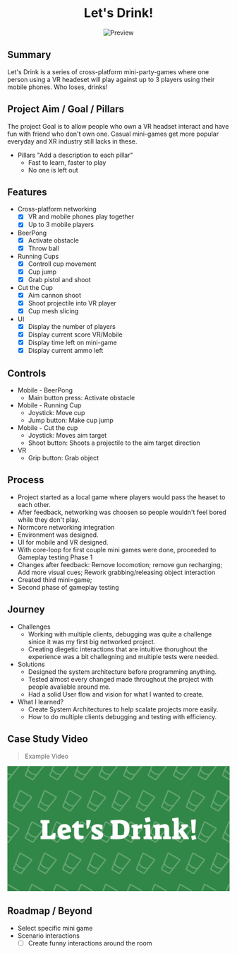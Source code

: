 <h1 align="center">Let's Drink!</h1>

<p align="center">
<img alt="Preview" width="660" alt="preview" src="https://github.com/bcebollada/LetsDrinkMedia/blob/main/MainGif.gif">
<p align="center">

## Summary

Let's Drink is a series of cross-platform mini-party-games where one person using a VR headeset will play against up to 3 players using their mobile phones. Who loses, drinks!

## Project Aim / Goal / Pillars

The project Goal is to allow people who own a VR headset interact and have fun with friend who don't own one. Casual mini-games get more popular everyday and XR industry still lacks in these.

* Pillars "Add a description to each pillar" 
  - Fast to learn, faster to play
  - No one is left out

## Features

* Cross-platform networking
  - [x] VR and mobile phones play together
  - [x] Up to 3 mobile players
* BeerPong
  - [x] Activate obstacle
  - [x] Throw ball
* Running Cups
  - [x] Controll cup movement
  - [x] Cup jump
  - [x] Grab pistol and shoot
* Cut the Cup
  - [x] Aim cannon shoot
  - [x] Shoot projectile into VR player
  - [x] Cup mesh slicing
* UI
  - [x] Display the number of players
  - [x] Display current score VR/Mobile
  - [x] Display time left on mini-game
  - [x] Display current ammo left

## Controls

* Mobile - BeerPong
  - Main button press: Activate obstacle
* Mobile - Running Cup
  - Joystick: Move cup
  - Jump button: Make cup jump
* Mobile - Cut the cup
  - Joystick: Moves aim target
  - Shoot button: Shoots a projectile to the aim target direction
* VR
  - Grip button: Grab object

## Process

- Project started as a local game where players would pass the heaset to each other.
- After feedback, networking was choosen so people wouldn't feel bored while they don't play.
- Normcore networking integration
- Environment was designed.
- UI for mobile and VR designed.
- With core-loop for first couple mini games were done, proceeded to Gameplay testing Phase 1
- Changes after feedback: Remove locomotion; remove gun recharging; Add more visual cues; Rework grabbing/releasing object interaction
- Created third mini=game;
- Second phase of gameplay testing

## Journey

- Challenges
  - Working with multiple clients, debugging was quite a challenge sinice it was my first big networked project.
  - Creating diegetic interactions that are intuitive thorughout the experience was a bit challegning and multiple tests were needed.
- Solutions
  - Designed the system architecture before programming anything.
  - Tested almost every changed made throughout the project with people avaliable around me.
  - Had a solid User flow and vision for what I wanted to create.
- What I learned?
  - Create System Architectures to help scalate projects more easily.
  - How to do multiple clients debugging and testing with efficiency.

## Case Study Video

> Example Video

![](https://github.com/bcebollada/LetsDrinkMedia/blob/main/LetsDrinkMain.png)

## Roadmap / Beyond

* Select specific mini game
* Scenario interactions
  - [ ] Create funny interactions around the room
